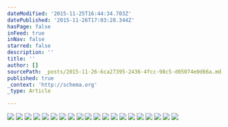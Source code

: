 ```yaml
---
dateModified: '2015-11-25T16:44:34.703Z'
datePublished: '2015-11-26T17:03:28.344Z'
hasPage: false
inFeed: true
inNav: false
starred: false
description: ''
title: ''
author: []
sourcePath: _posts/2015-11-26-6ca27395-2436-4fcc-98c5-d05074e0d66a.md
published: true
_context: 'http://schema.org'
_type: Article

---
```

![](https://the-grid-user-content.s3-us-west-2.amazonaws.com/9e8b2335-159f-42ed-b097-c6ee6ac72789.jpg)
![](https://the-grid-user-content.s3-us-west-2.amazonaws.com/204f670b-de4f-4d6e-9b25-716ed2fd3738.jpg)
![](https://the-grid-user-content.s3-us-west-2.amazonaws.com/d4ca00a5-72ae-47ba-9f3b-eb96f6b49faf.jpg)
![](https://the-grid-user-content.s3-us-west-2.amazonaws.com/8452ee78-0249-4cd5-a7bb-b8a2d07f8a4b.jpg)
![](https://the-grid-user-content.s3-us-west-2.amazonaws.com/50a430a7-9f53-4594-98f1-d287ad8b3fbb.jpg)
![](https://the-grid-user-content.s3-us-west-2.amazonaws.com/830e822f-7d4e-4e8f-bc25-0a883f028d8c.jpg)
![](https://the-grid-user-content.s3-us-west-2.amazonaws.com/7d5ed6ce-4fc2-47bd-a0aa-3fdb9dd182ef.jpg)
![](https://the-grid-user-content.s3-us-west-2.amazonaws.com/813a0a9d-2ae8-46f7-b5af-368aa6fe393b.jpg)
![](https://the-grid-user-content.s3-us-west-2.amazonaws.com/c6dd6432-6ac3-42dd-a468-d350cde4a2bf.jpg)
![](https://the-grid-user-content.s3-us-west-2.amazonaws.com/e2673971-cc1b-4729-bd00-f666b53216d1.jpg)
![](https://the-grid-user-content.s3-us-west-2.amazonaws.com/d5d8561d-341d-48d1-af45-1b0339986c76.jpg)
![](https://the-grid-user-content.s3-us-west-2.amazonaws.com/6698b409-2f26-4054-a92a-ac4ac2acedbd.jpg)
![](https://the-grid-user-content.s3-us-west-2.amazonaws.com/259e7acd-7a15-4b01-9267-242c683806bd.jpg)
![](https://the-grid-user-content.s3-us-west-2.amazonaws.com/28919728-a236-4430-a2aa-f1a031ec4ecc.jpg)
![](https://the-grid-user-content.s3-us-west-2.amazonaws.com/51fe2342-d44e-4080-868f-643cbb44a555.jpg)
![](https://the-grid-user-content.s3-us-west-2.amazonaws.com/3ca286bd-8122-4f09-98d5-2731b69249b0.jpg)
![](https://the-grid-user-content.s3-us-west-2.amazonaws.com/e27fb416-9a7a-418b-a3c3-cc472810fd36.jpg)
![](https://the-grid-user-content.s3-us-west-2.amazonaws.com/4ba63a50-d06d-42ff-8976-22898c47d281.jpg)
![](https://the-grid-user-content.s3-us-west-2.amazonaws.com/62c1503b-8107-4765-944f-ce310ce9dbfc.jpg)
![](https://the-grid-user-content.s3-us-west-2.amazonaws.com/daa2e3c6-8825-498f-bfa1-00fd38db48ff.jpg)